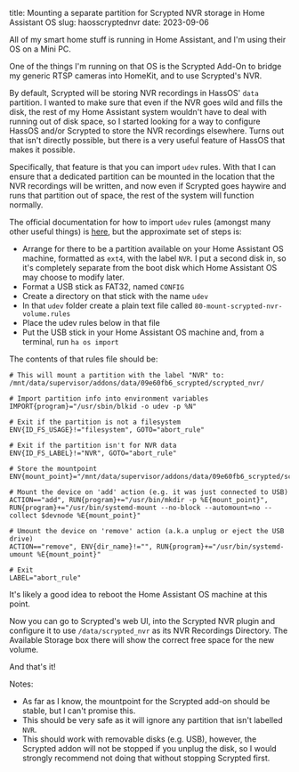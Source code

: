 title: Mounting a separate partition for Scrypted NVR storage in Home Assistant OS
slug: haosscryptednvr
date: 2023-09-06


All of my smart home stuff is running in Home Assistant, and I'm using their OS on a Mini PC.

One of the things I'm running on that OS is the Scrypted Add-On to bridge my generic RTSP cameras into HomeKit, and to use Scrypted's NVR.

By default, Scrypted will be storing NVR recordings in HassOS' `data` partition. I wanted to make sure that even if the NVR goes wild and fills the disk, the rest of my Home Assistant system wouldn't have to deal with running out of disk space, so I started looking for a way to configure HassOS and/or Scrypted to store the NVR recordings elsewhere. Turns out that isn't directly possible, but there is a very useful feature of HassOS that makes it possible.

Specifically, that feature is that you can import `udev` rules. With that I can ensure that a dedicated partition can be mounted in the location that the NVR recordings will be written, and now even if Scrypted goes haywire and runs that partition out of space, the rest of the system will function normally.

The official documentation for how to import `udev` rules (amongst many other useful things) is [here](https://github.com/home-assistant/operating-system/blob/dev/Documentation/configuration.md), but the approximate set of steps is:

 * Arrange for there to be a partition available on your Home Assistant OS machine, formatted as `ext4`, with the label `NVR`. I put a second disk in, so it's completely separate from the boot disk which Home Assistant OS may choose to modify later.
 * Format a USB stick as FAT32, named `CONFIG`
 * Create a directory on that stick with the name `udev`
 * In that `udev` folder create a plain text file called `80-mount-scrypted-nvr-volume.rules`
 * Place the udev rules below in that file
 * Put the USB stick in your Home Assistant OS machine and, from a terminal, run `ha os import`

The contents of that rules file should be:

```
# This will mount a partition with the label "NVR" to: /mnt/data/supervisor/addons/data/09e60fb6_scrypted/scrypted_nvr/

# Import partition info into environment variables
IMPORT{program}="/usr/sbin/blkid -o udev -p %N"

# Exit if the partition is not a filesystem
ENV{ID_FS_USAGE}!="filesystem", GOTO="abort_rule"

# Exit if the partition isn't for NVR data
ENV{ID_FS_LABEL}!="NVR", GOTO="abort_rule"

# Store the mountpoint
ENV{mount_point}="/mnt/data/supervisor/addons/data/09e60fb6_scrypted/scrypted_nvr/"

# Mount the device on 'add' action (e.g. it was just connected to USB)
ACTION=="add", RUN{program}+="/usr/bin/mkdir -p %E{mount_point}", RUN{program}+="/usr/bin/systemd-mount --no-block --automount=no --collect $devnode %E{mount_point}"

# Umount the device on 'remove' action (a.k.a unplug or eject the USB drive)
ACTION=="remove", ENV{dir_name}!="", RUN{program}+="/usr/bin/systemd-umount %E{mount_point}"

# Exit
LABEL="abort_rule"
```

It's likely a good idea to reboot the Home Assistant OS machine at this point.

Now you can go to Scrypted's web UI, into the Scrypted NVR plugin and configure it to use `/data/scrypted_nvr` as its NVR Recordings Directory. The Available Storage box there will show the correct free space for the new volume.

And that's it!

Notes:

 * As far as I know, the mountpoint for the Scrypted add-on should be stable, but I can't promise this.
 * This should be very safe as it will ignore any partition that isn't labelled `NVR`.
 * This should work with removable disks (e.g. USB), however, the Scrypted addon will not be stopped if you unplug the disk, so I would strongly recommend not doing that without stopping Scrypted first.
